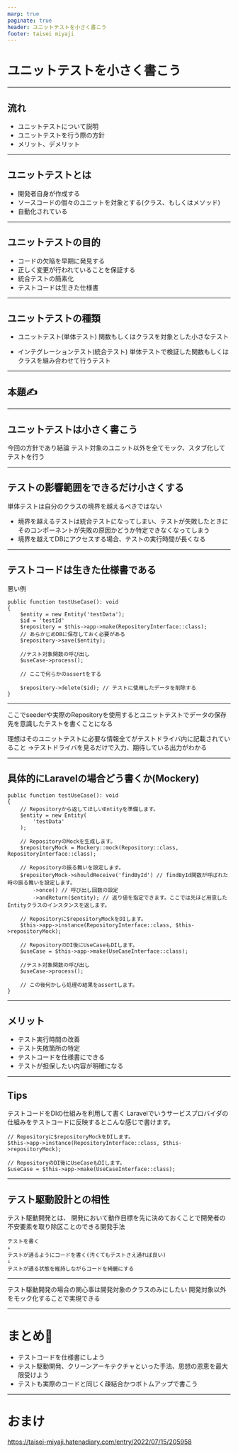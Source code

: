 ```yaml
---
marp: true
paginate: true
header: ユニットテストを小さく書こう
footer: taisei miyaji
---
```


# ユニットテストを小さく書こう

---

## 流れ
- ユニットテストについて説明
- ユニットテストを行う際の方針
- メリット、デメリット

---

## ユニットテストとは

- 開発者自身が作成する
- ソースコードの個々のユニットを対象とする(クラス、もしくはメソッド)
- 自動化されている

---

## ユニットテストの目的

- コードの欠陥を早期に発見する
- 正しく変更が行われていることを保証する
- 統合テストの簡素化
- テストコードは生きた仕様書

---

## ユニットテストの種類
- ユニットテスト(単体テスト)
関数もしくはクラスを対象とした小さなテスト

- インテグレーションテスト(統合テスト)
単体テストで検証した関数もしくはクラスを組み合わせて行うテスト

---

## 本題✍️

---

## ユニットテストは小さく書こう

今回の方針であり結論
テスト対象のユニット以外を全てモック、スタブ化してテストを行う

---

## テストの影響範囲をできるだけ小さくする
単体テストは自分のクラスの境界を越えるべきではない

- 境界を越えるテストは統合テストになってしまい、テストが失敗したときにそのコンポーネントが失敗の原因かどうか特定できなくなってしまう
- 境界を越えてDBにアクセスする場合、テストの実行時間が長くなる

---

## テストコードは生きた仕様書である
悪い例
```
public function testUseCase(): void
{
    $entity = new Entity('testData');
    $id = 'testId'
    $repository = $this->app->make(RepositoryInterface::class);
    // あらかじめDBに保存しておく必要がある
    $repository->save($entity);

    //テスト対象関数の呼び出し
    $useCase->process();

    // ここで何らかのassertをする

    $repository->delete($id); // テストに使用したデータを削除する
}
```
---

ここでseederや実際のRepositoryを使用するとユニットテストでデータの保存先を意識したテストを書くことになる

理想はそのユニットテストに必要な情報全てがテストドライバ内に記載されていること
->テストドライバを見るだけで入力、期待している出力がわかる

---

## 具体的にLaravelの場合どう書くか(Mockery)
```
public function testUseCase(): void
{
    // Repositoryから返してほしいEntityを準備します。
    $entity = new Entity(
        'testData'
    );

    // RepositoryのMockを生成します。
    $repositoryMock = Mockery::mock(Repository::class, RepositoryInterface::class);

    // Repositoryの振る舞いを設定します。
    $repositoryMock->shouldReceive('findById') // findById関数が呼ばれた時の振る舞いを設定します。
        ->once() // 呼び出し回数の設定
        ->andReturn($entity); // 返り値を指定できます。ここでは先ほど用意したEntityクラスのインスタンスを返します。

    // Repositoryに$repositoryMockをDIします。
    $this->app->instance(RepositoryInterface::class, $this->repositoryMock);

    // RepositoryのDI後にUseCaseもDIします。
    $useCase = $this->app->make(UseCaseInterface::class);

    //テスト対象関数の呼び出し
    $useCase->process();

    // この後何かしら処理の結果をassertします。
}
```
---

## メリット
- テスト実行時間の改善
- テスト失敗箇所の特定
- テストコードを仕様書にできる
- テストが担保したい内容が明確になる

---

## Tips
テストコードをDIの仕組みを利用して書く
Laravelでいうサービスプロバイダの仕組みをテストコードに反映するとこんな感じで書けます。

```
// Repositoryに$repositoryMockをDIします。
$this->app->instance(RepositoryInterface::class, $this->repositoryMock);

// RepositoryのDI後にUseCaseもDIします。
$useCase = $this->app->make(UseCaseInterface::class);
```

---

## テスト駆動設計との相性
テスト駆動開発とは、
開発において動作目標を先に決めておくことで開発者の不安要素を取り除区ことのできる開発手法
```
テストを書く
↓
テストが通るようにコードを書く(汚くてもテストさえ通れば良い)
↓
テストが通る状態を維持しながらコードを綺麗にする
```

---

テスト駆動開発の場合の関心事は開発対象のクラスのみにしたい
開発対象以外をモック化することで実現できる

---

# まとめ📝
- テストコードを仕様書にしよう
- テスト駆動開発、クリーンアーキテクチャといった手法、思想の恩恵を最大限受けよう
- テストも実際のコードと同じく疎結合かつボトムアップで書こう

---
# おまけ
https://taisei-miyaji.hatenadiary.com/entry/2022/07/15/205958
